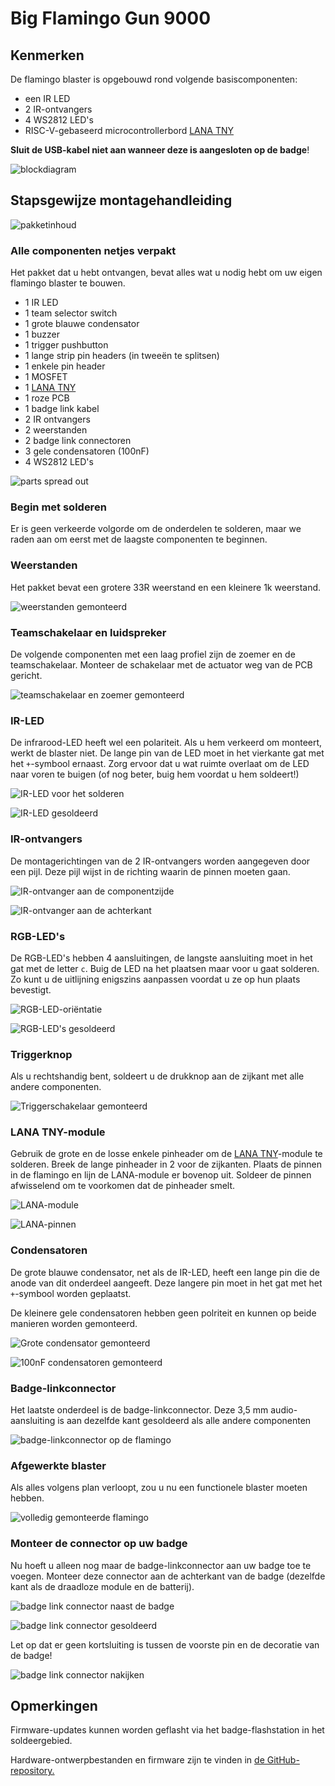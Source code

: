 # Big Flamingo Gun 9000

## Kenmerken
De flamingo blaster is opgebouwd rond volgende basiscomponenten:

- een IR LED
- 2 IR-ontvangers
- 4 WS2812 LED's
- RISC-V-gebaseerd microcontrollerbord [LANA TNY](https://phyx.be/LANA_TNY/)

**Sluit de USB-kabel niet aan wanneer deze is aangesloten op de badge**!

![blockdiagram](blockdiagram.png)

## Stapsgewijze montagehandleiding

![pakketinhoud](overview.jpg)

### Alle componenten netjes verpakt
Het pakket dat u hebt ontvangen, bevat alles wat u nodig hebt om uw eigen flamingo blaster te bouwen.

- 1 IR LED
- 1 team selector switch
- 1 grote blauwe condensator
- 1 buzzer
- 1 trigger pushbutton
- 1 lange strip pin headers (in tweeën te splitsen)
- 1 enkele pin header
- 1 MOSFET
- 1 [LANA TNY](https://phyx.be/LANA_TNY/)
- 1 roze PCB
- 1 badge link kabel
- 2 IR ontvangers
- 2 weerstanden
- 2 badge link connectoren
- 3 gele condensatoren (100nF)
- 4 WS2812 LED's

![parts spread out](parts.jpg)

### Begin met solderen
Er is geen verkeerde volgorde om de onderdelen te solderen, maar we raden aan om eerst met de laagste componenten te beginnen.

### Weerstanden
Het pakket bevat een grotere 33R weerstand en een kleinere 1k weerstand.

![weerstanden gemonteerd](resistors.jpg)

### Teamschakelaar en luidspreker
De volgende componenten met een laag profiel zijn de zoemer en de teamschakelaar. Monteer de schakelaar met de actuator weg van de PCB gericht.

![teamschakelaar en zoemer gemonteerd](switch_speaker.jpg)

### IR-LED
De infrarood-LED heeft wel een polariteit. Als u hem verkeerd om monteert, werkt de blaster niet. De lange pin van de LED moet in het vierkante gat met het `+`-symbool ernaast. Zorg ervoor dat u wat ruimte overlaat om de LED naar voren te buigen (of nog beter, buig hem voordat u hem soldeert!)

![IR-LED voor het solderen](IR_LED.jpg)

![IR-LED gesoldeerd](IR_LED2.jpg)

### IR-ontvangers
De montagerichtingen van de 2 IR-ontvangers worden aangegeven door een pijl. Deze pijl wijst in de richting waarin de pinnen moeten gaan.

![IR-ontvanger aan de componentzijde](IR_rx.jpg)

![IR-ontvanger aan de achterkant](IR_rx2.jpg)

### RGB-LED's
De RGB-LED's hebben 4 aansluitingen, de langste aansluiting moet in het gat met de letter `c`. Buig de LED na het plaatsen maar voor u gaat solderen. Zo kunt u de uitlijning enigszins aanpassen voordat u ze op hun plaats bevestigt.

![RGB-LED-oriëntatie](RGB_LED.jpg)

![RGB-LED's gesoldeerd](RGB_LED2.jpg)

### Triggerknop
Als u rechtshandig bent, soldeert u de drukknop aan de zijkant met alle andere componenten.

![Triggerschakelaar gemonteerd](switch.jpg)

### LANA TNY-module
Gebruik de grote en de losse enkele pinheader om de [LANA TNY](https://phyx.be/LANA_TNY/)-module te solderen. Breek de lange pinheader in 2 voor de zijkanten. Plaats de pinnen in de flamingo en lijn de LANA-module er bovenop uit. Soldeer de pinnen afwisselend om te voorkomen dat de pinheader smelt.

![LANA-module](LANA.jpg)

![LANA-pinnen](LANA_pins.jpg)

### Condensatoren
De grote blauwe condensator, net als de IR-LED, heeft een lange pin die de anode van dit onderdeel aangeeft. Deze langere pin moet in het gat met het `+`-symbool worden geplaatst.

De kleinere gele condensatoren hebben geen polriteit en kunnen op beide manieren worden gemonteerd.

![Grote condensator gemonteerd](capacitor.jpg)

![100nF condensatoren gemonteerd](100n.jpg)

### Badge-linkconnector
Het laatste onderdeel is de badge-linkconnector. Deze 3,5 mm audio-aansluiting is aan dezelfde kant gesoldeerd als alle andere componenten

![badge-linkconnector op de flamingo](badge_link.jpg)

### Afgewerkte blaster
Als alles volgens plan verloopt, zou u nu een functionele blaster moeten hebben.

![volledig gemonteerde flamingo](done.jpg)

### Monteer de connector op uw badge
Nu hoeft u alleen nog maar de badge-linkconnector aan uw badge toe te voegen. Monteer deze connector aan de achterkant van de badge (dezelfde kant als de draadloze module en de batterij).

![badge link connector naast de badge](badge_link2.jpg)

![badge link connector gesoldeerd](badge_link3.jpg)

Let op dat er geen kortsluiting is tussen de voorste pin en de decoratie van de badge!

![badge link connector nakijken](badge_link4.jpg)

## Opmerkingen

Firmware-updates kunnen worden geflasht via het badge-flashstation in het soldeergebied.

Hardware-ontwerpbestanden en firmware zijn te vinden in [de GitHub-repository.](https://github.com/Fri3dCamp/blaster_2024)